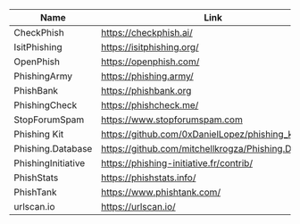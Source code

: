 |Name|Link|
| ------ | ------ |
|CheckPhish| https://checkphish.ai/|
|IsitPhishing| https://isitphishing.org/|
|OpenPhish | https://openphish.com/|
|PhishingArmy| https://phishing.army/|
|PhishBank| https://phishbank.org|
|PhishingCheck|https://phishcheck.me/|
|StopForumSpam| https://www.stopforumspam.com|
|Phishing Kit| https://github.com/0xDanielLopez/phishing_kits|
|Phishing.Database| https://github.com/mitchellkrogza/Phishing.Database|
|PhishingInitiative | https://phishing-initiative.fr/contrib/|
|PhishStats| https://phishstats.info/|
|PhishTank| https://www.phishtank.com/|
|urlscan.io|https://urlscan.io/|
